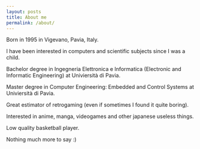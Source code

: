 ```yaml
---
layout: posts
title: About me
permalink: /about/
---
```


Born in 1995 in Vigevano, Pavia, Italy.

I have been interested in computers and scientific subjects since I was a child.

Bachelor degree in Ingegneria Elettronica e Informatica (Electronic and Informatic Engineering) at Univiersità di Pavia.

Master degree in Computer Engineering: Embedded and Control Systems at Univiersità di Pavia.

Great estimator of retrogaming (even if sometimes I found it quite boring).

Interested in anime, manga, videogames and other japanese useless things.

Low quality basketball player.

Nothing much more to say :)